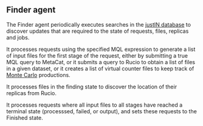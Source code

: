 ## Finder agent

The Finder agent periodically executes searches in the 
[justIN database](database.md) to discover updates that are required to
the state of requests, files, replicas and jobs.

It processes requests using the specified MQL expression to generate a
list of input files for the first stage of the request, either by submitting
a true MQL query to MetaCat, or it submits a query to Rucio to obtain a list
of files in a given dataset, or it creates a list of virtual counter files
to keep track of [Monte Carlo](monte_carlo.md) productions.

It processes files in the finding state to discover the location of their
replicas from Rucio.

It processes requests where all input files to all stages have reached a
terminal state (processsed, failed, or output), and sets these requests to
the Finished state.


